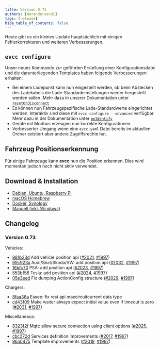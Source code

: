 ```yaml
---
title: Version 0.73
authors: [derandereandi]
tags: [release]
hide_table_of_contents: false
---
```

Heute gibt es ein kleines Update hauptsächlich mit einigen Fehlerkorrekturen und weiteren Verbesserungen.

## `evcc configure`

Unser neues Kommando zur geführten Erstellung einer Konfigurationsdatei und die darunterliegenden Templates haben folgende Verbesserungen erhalten:

- Bei einem Ladepunkt kann nun eingestellt werden, ob beim Abstecken des Ladekabels die Lade-Standardeinstellungen wieder hergestellt werden sollen. Mehr dazu in unserer Dokumentation unter [`resetOnDisconnect`](/docs/reference/configuration/loadpoints#resetondisconnect)
- Es können nun Fahrzeugspezifische Lade-Standardwerte eingerichtet werden. Interaktiv sind diese mit `evcc configure --advanced` verfügbar. Mehr dazu in der Dokumentation unter [`onIdentify`](/docs/reference/configuration/vehicles#onidentify)
- Geräte mit Modbus erzeugen nun korrekte Konfigurationen
- Verbesserter Umgang wenn eine `evcc.yaml` Datei bereits im aktuellen Ordner existiert aber andere Zugriffsrechte hat.

## Fahrzeug Positionserkennung

Für einige Fahrzeuge kann **evcc** nun die Position erkennen. Dies wird momentan jedoch noch nicht aktiv verwendet.

## Download & Installation

- [Debian, Ubuntu, Raspberry Pi](/docs/installation/linux)
- [macOS Homebrew](/docs/installation/macos)
- [Docker, Synology](/docs/installation/docker)
- [Manuell (inkl. Windows)](/docs/installation/manual)

## Changelog

### Version 0.73

Vehicles:

- [981b23d](https://github.com/evcc-io/evcc/commit/981b23d) Add vehicle position api ([#2021](https://github.com/evcc-io/evcc/pull/2011), [#1997](https://github.com/evcc-io/evcc/pull/2021))
- [69c923a](https://github.com/evcc-io/evcc/commit/69c923a) Audi/Seat/Skoda/VW: add position api ([#2032](https://github.com/evcc-io/evcc/pull/2011), [#1997](https://github.com/evcc-io/evcc/pull/2032))
- [16bfc70](https://github.com/evcc-io/evcc/commit/16bfc70) PSA: add position api ([#2023](https://github.com/evcc-io/evcc/pull/2011), [#1997](https://github.com/evcc-io/evcc/pull/2023))
- [553bf56](https://github.com/evcc-io/evcc/commit/553bf56) Tesla: add position api ([#2024](https://github.com/evcc-io/evcc/pull/2011), [#1997](https://github.com/evcc-io/evcc/pull/2024))
- [05e3eed](https://github.com/evcc-io/evcc/commit/05e3eed) Fix dumping ActionConfig structure ([#2029](https://github.com/evcc-io/evcc/pull/2011), [#1997](https://github.com/evcc-io/evcc/pull/2029))

Chargers:

- [8faa36a](https://github.com/evcc-io/evcc/commit/8faa36a) Easee: fix rest api maxcircuitcurrent data type
- [cd43f09](https://github.com/evcc-io/evcc/commit/cd43f09) Make waiter always expect initial value even if timeout is zero ([#2031](https://github.com/evcc-io/evcc/pull/2011), [#1997](https://github.com/evcc-io/evcc/pull/2031))

Miscellaneous:

- [8323f2f](https://github.com/evcc-io/evcc/commit/8323f2f) Mqtt: allow secure connection using client options ([#2025](https://github.com/evcc-io/evcc/pull/2011), [#1997](https://github.com/evcc-io/evcc/pull/2025))
- [cbc272d](https://github.com/evcc-io/evcc/commit/cbc272d) Services definition improvements ([#2017](https://github.com/evcc-io/evcc/pull/2011), [#1997](https://github.com/evcc-io/evcc/pull/2017))
- [96a0475](https://github.com/evcc-io/evcc/commit/96a0475) Template improvements ([#2019](https://github.com/evcc-io/evcc/pull/2011), [#1997](https://github.com/evcc-io/evcc/pull/2019))
